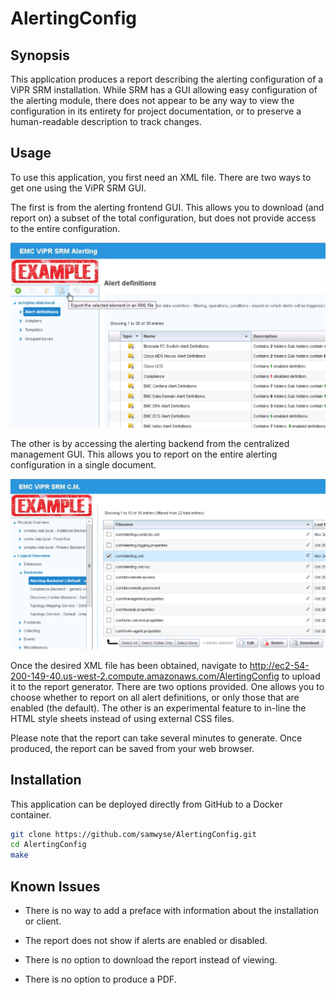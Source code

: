 # AlertingConfig
## Synopsis
This application produces a report describing the alerting configuration of a ViPR SRM installation.
While SRM has a GUI allowing easy configuration of the alerting module, there does not appear to be
any way to view the configuration in its entirety for project documentation, or to preserve a
human-readable description to track changes.

## Usage
To use this application, you first need an XML file. There are two ways to get one using the ViPR SRM GUI.

The first is from the alerting frontend GUI. This allows you to download (and report on) a subset
of the total configuration, but does not provide access to the entire configuration.

![Image of Alerting Frontend](https://raw.githubusercontent.com/samwyse/AlertingConfig/master/src/static/AlertingFrontend.png)

The other is by accessing the alerting backend from the centralized management GUI. This allows you
to report on the entire alerting configuration in a single document. 

![Image of Centralized Management](https://raw.githubusercontent.com/samwyse/AlertingConfig/master/src/static/CentralizedManagement.png)

Once the desired XML file has been obtained, navigate to http://ec2-54-200-149-40.us-west-2.compute.amazonaws.com/AlertingConfig
to upload it to the report generator. There are two options provided. One allows you to choose
whether to report on all alert definitions, or only those that are enabled (the default). The 
other is an experimental feature to in-line the HTML style sheets instead of using external CSS files.

Please note that the report can take several minutes to generate. Once produced, the report can be saved from your 
web browser. 

## Installation

This application can be deployed directly from GitHub to a Docker container.
```sh
git clone https://github.com/samwyse/AlertingConfig.git
cd AlertingConfig
make
```

## Known Issues

* There is no way to add a preface with information about the installation or client. 

* The report does not show if alerts are enabled or disabled.

* There is no option to download the report instead of viewing.

* There is no option to produce a PDF.

